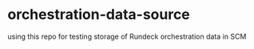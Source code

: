 # orchestration-data-source

using this repo for testing storage of Rundeck orchestration data in SCM
